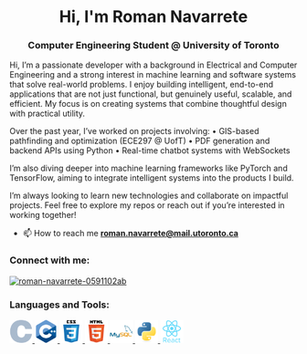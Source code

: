 <h1 align="center">Hi, I'm Roman Navarrete</h1>
<h3 align="center">Computer Engineering Student @ University of Toronto</h3>

Hi, I’m a passionate developer with a background in Electrical and Computer Engineering and a strong interest in machine learning and software systems that solve real-world problems. I enjoy building intelligent, end-to-end applications that are not just functional, but genuinely useful, scalable, and efficient. My focus is on creating systems that combine thoughtful design with practical utility.

Over the past year, I’ve worked on projects involving:
	•	GIS-based pathfinding and optimization (ECE297 @ UofT)
	•	PDF generation and backend APIs using Python
	•	Real-time chatbot systems with WebSockets

I’m also diving deeper into machine learning frameworks like PyTorch and TensorFlow, aiming to integrate intelligent systems into the products I build.

I’m always looking to learn new technologies and collaborate on impactful projects. Feel free to explore my repos or reach out if you’re interested in working together!
- 📫 How to reach me **roman.navarrete@mail.utoronto.ca**

<h3 align="left">Connect with me:</h3>
<p align="left">
<a href="https://linkedin.com/in/roman-navarrete-0591102ab" target="blank"><img align="center" src="https://raw.githubusercontent.com/rahuldkjain/github-profile-readme-generator/master/src/images/icons/Social/linked-in-alt.svg" alt="roman-navarrete-0591102ab" height="30" width="40" /></a>
</p>

<h3 align="left">Languages and Tools:</h3>
<p align="left"> <a href="https://www.cprogramming.com/" target="_blank" rel="noreferrer"> <img src="https://raw.githubusercontent.com/devicons/devicon/master/icons/c/c-original.svg" alt="c" width="40" height="40"/> </a> <a href="https://www.w3schools.com/cpp/" target="_blank" rel="noreferrer"> <img src="https://raw.githubusercontent.com/devicons/devicon/master/icons/cplusplus/cplusplus-original.svg" alt="cplusplus" width="40" height="40"/> </a> <a href="https://www.w3schools.com/css/" target="_blank" rel="noreferrer"> <img src="https://raw.githubusercontent.com/devicons/devicon/master/icons/css3/css3-original-wordmark.svg" alt="css3" width="40" height="40"/> </a> <a href="https://www.w3.org/html/" target="_blank" rel="noreferrer"> <img src="https://raw.githubusercontent.com/devicons/devicon/master/icons/html5/html5-original-wordmark.svg" alt="html5" width="40" height="40"/> </a> <a href="https://www.mysql.com/" target="_blank" rel="noreferrer"> <img src="https://raw.githubusercontent.com/devicons/devicon/master/icons/mysql/mysql-original-wordmark.svg" alt="mysql" width="40" height="40"/> </a> <a href="https://www.python.org" target="_blank" rel="noreferrer"> <img src="https://raw.githubusercontent.com/devicons/devicon/master/icons/python/python-original.svg" alt="python" width="40" height="40"/> </a> <a href="https://reactjs.org/" target="_blank" rel="noreferrer"> <img src="https://raw.githubusercontent.com/devicons/devicon/master/icons/react/react-original-wordmark.svg" alt="react" width="40" height="40"/> </a> </p>
